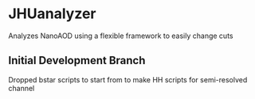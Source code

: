 # JHUanalyzer

Analyzes NanoAOD using a flexible framework to easily change cuts

## Initial Development Branch

Dropped bstar scripts to start from to make HH scripts for semi-resolved channel
